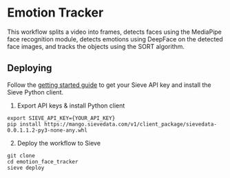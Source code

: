 # Emotion Tracker

This workflow splits a video into frames, detects faces using the MediaPipe face recognition module, detects emotions using DeepFace on the detected face images, and tracks the objects using the SORT algorithm.

## Deploying
Follow the [getting started guide](https://www.sievedata.com/dashboard/welcome) to get your Sieve API key and install the Sieve Python client.

1. Export API keys & install Python client
```
export SIEVE_API_KEY={YOUR_API_KEY}
pip install https://mango.sievedata.com/v1/client_package/sievedata-0.0.1.1.2-py3-none-any.whl
```

2. Deploy the workflow to Sieve
```
git clone 
cd emotion_face_tracker
sieve deploy
```

